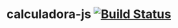 # calculadora-js [![Build Status](https://travis-ci.com/cleibernerymelo/calculadora-js.svg?branch=master)](https://travis-ci.com/cleibernerymelo/calculadora-js)